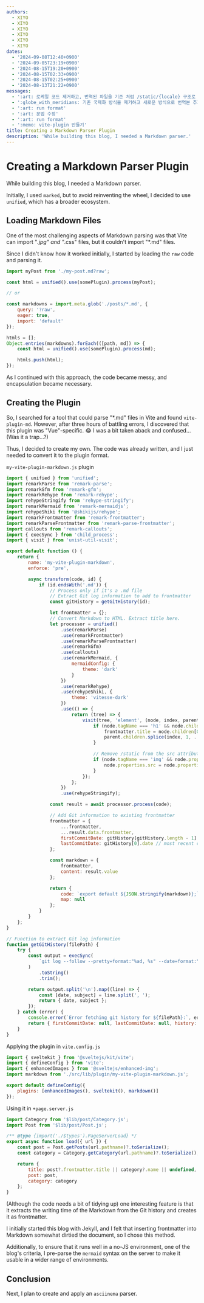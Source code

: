 ```yaml
---
authors:
  - XIYO
  - XIYO
  - XIYO
  - XIYO
  - XIYO
  - XIYO
dates:
  - '2024-09-08T12:40+0900'
  - '2024-09-05T23:19+0900'
  - '2024-08-15T19:20+0900'
  - '2024-08-15T02:33+0900'
  - '2024-08-15T02:25+0900'
  - '2024-08-13T21:22+0900'
messages:
  - ':art: 로케일 코드 제거하고, 번역된 파일을 기존 처럼 /static/{locale} 구조로 저장'
  - ':globe_with_meridians: 기존 국제화 방식을 제거하고 새로운 방식으로 번역본 추가'
  - ':art: run format'
  - ':art: 문법 수정'
  - ':art: run format'
  - ':memo: vite-plugin 만들기'
title: Creating a Markdown Parser Plugin
description: 'While building this blog, I needed a Markdown parser.'
---
```

# Creating a Markdown Parser Plugin

While building this blog, I needed a Markdown parser.

Initially, I used `marked`, but to avoid reinventing the wheel, I decided to use `unified`, which has a broader ecosystem.

## Loading Markdown Files

One of the most challenging aspects of Markdown parsing was that Vite can import "*.jpg" and "*.css" files, but it couldn't import "*.md" files.

Since I didn't know how it worked initially, I started by loading the `raw` code and parsing it.

```js
import myPost from './my-post.md?raw';

const html = unified().use(somePlugin).process(myPost);

// or

const markdowns = import.meta.glob('./posts/*.md', {
	query: '?raw',
	eager: true,
	import: 'default'
});

htmls = [];
Object.entries(markdowns).forEach(([path, md]) => {
	const html = unified().use(somePlugin).process(md);

	htmls.push(html);
});
```

As I continued with this approach, the code became messy, and encapsulation became necessary.

## Creating the Plugin

So, I searched for a tool that could parse "*.md" files in Vite and found `vite-plugin-md`. However, after three hours of battling errors, I discovered that this plugin was "Vue"-specific. 😂 I was a bit taken aback and confused... (Was it a trap...?)

Thus, I decided to create my own. The code was already written, and I just needed to convert it to the plugin format.

`my-vite-plugin-markdown.js` plugin

```js
import { unified } from 'unified';
import remarkParse from 'remark-parse';
import remarkGfm from 'remark-gfm';
import remarkRehype from 'remark-rehype';
import rehypeStringify from 'rehype-stringify';
import remarkMermaid from 'remark-mermaidjs';
import rehypeShiki from '@shikijs/rehype';
import remarkFrontmatter from 'remark-frontmatter';
import remarkParseFrontmatter from 'remark-parse-frontmatter';
import callouts from 'remark-callouts';
import { execSync } from 'child_process';
import { visit } from 'unist-util-visit';

export default function () {
	return {
		name: 'my-vite-plugin-markdown',
		enforce: 'pre',

		async transform(code, id) {
			if (id.endsWith('.md')) {
				// Process only if it's a .md file
				// Extract Git log information to add to frontmatter
				const gitHistory = getGitHistory(id);

				let frontmatter = {};
				// Convert Markdown to HTML. Extract title here.
				let processor = unified()
					.use(remarkParse)
					.use(remarkFrontmatter)
					.use(remarkParseFrontmatter)
					.use(remarkGfm)
					.use(callouts)
					.use(remarkMermaid, {
						mermaidConfig: {
							theme: 'dark'
						}
					})
					.use(remarkRehype)
					.use(rehypeShiki, {
						theme: 'vitesse-dark'
					})
					.use(() => {
						return (tree) => {
							visit(tree, 'element', (node, index, parent) => {
								if (node.tagName === 'h1' && node.children && node.children.length > 0) {
									frontmatter.title = node.children[0].value || '';
									parent.children.splice(index, 1, ...node.children);
								}

								// Remove /static from the src attribute of image tags
								if (node.tagName === 'img' && node.properties && node.properties.src) {
									node.properties.src = node.properties.src.replace(/^\/static/, '');
								}
							});
						};
					})
					.use(rehypeStringify);

				const result = await processor.process(code);

				// Add Git information to existing frontmatter
				frontmatter = {
					...frontmatter,
					...result.data.frontmatter,
					firstCommitDate: gitHistory[gitHistory.length - 1].date, // oldest commit
					lastCommitDate: gitHistory[0].date // most recent commit
				};

				const markdown = {
					frontmatter,
					content: result.value
				};

				return {
					code: `export default ${JSON.stringify(markdown)};`,
					map: null
				};
			}
		}
	};
}

// Function to extract Git log information
function getGitHistory(filePath) {
	try {
		const output = execSync(
			`git log --follow --pretty=format:"%ad, %s" --date=format:"%Y-%m-%dT%H:%M%z" "${filePath}"`
		)
			.toString()
			.trim();

		return output.split('\n').map((line) => {
			const [date, subject] = line.split(', ');
			return { date, subject };
		});
	} catch (error) {
		console.error(`Error fetching git history for ${filePath}:`, error);
		return { firstCommitDate: null, lastCommitDate: null, history: [] };
	}
}
```

Applying the plugin in `vite.config.js`

```js
import { sveltekit } from '@sveltejs/kit/vite';
import { defineConfig } from 'vite';
import { enhancedImages } from '@sveltejs/enhanced-img';
import markdown from './src/lib/plugin/my-vite-plugin-markdown.js';

export default defineConfig({
	plugins: [enhancedImages(), sveltekit(), markdown()]
});
```

Using it in `+page.server.js`

```js
import Category from '$lib/post/Category.js';
import Post from '$lib/post/Post.js';

/** @type {import('./$types').PageServerLoad} */
export async function load({ url }) {
	const post = Post.getPosts(url.pathname)?.toSerialize();
	const category = Category.getCategory(url.pathname)?.toSerialize();

	return {
		title: post?.frontmatter.title || category?.name || undefined,
		post: post,
		category: category
	};
}
```

(Although the code needs a bit of tidying up) one interesting feature is that it extracts the writing time of the Markdown from the Git history and creates it as frontmatter.

I initially started this blog with Jekyll, and I felt that inserting frontmatter into Markdown somewhat dirtied the document, so I chose this method.

Additionally, to ensure that it runs well in a no-JS environment, one of the blog's criteria, I pre-parse the `mermaid` syntax on the server to make it usable in a wider range of environments.

## Conclusion

Next, I plan to create and apply an `asciinema` parser.

